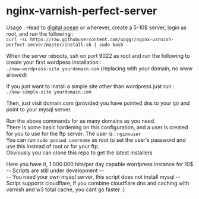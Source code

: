 # nginx-varnish-perfect-server

Usage :
Head to [digital ocean](https://m.do.co/c/6e83df0e17c6) or wherever, create a 5-10$ server, login as root, and run the following :
<br>
`curl -sL https://raw.githubusercontent.com/upggr/nginx-varnish-perfect-server/master/install.sh | sudo bash -`

When the server reboots, ssh on port 9022 as root and run the following to create your first wordpess installation :<br>
`./new-wordpress-site yourdomain.com` (replacing with your domain, no www allowed)

If you just want to install a simple site other than wordpress just run :<br> `./new-simple-site yourdomain.com`

Then, just visit domain.com (provided you have pointed dns to your ip) and point to your mysql server. 

Run the above commands for as many domains as you need. <br>
There is some basic hardening on this configuration, and a user is created for you to use for the ftp server. The user is : `nginxuser`<br>
You can run `sudo passwd username` as root to set the user's password and use this instead of root or for your ftp.<br>
Obviously you can clone this repo to get the latest installers<br>

Here you have it, 1.000.000 hits/per day capable wordpress instance for 10$
<br>
-- Scripts are still under development --<br>
-- You need your own mysql server, this script does not install mysql --<br>
Script supports cloudflare, if you combine cloudflare dns and caching with varnish and w3 total cache, you cant go faster :)
